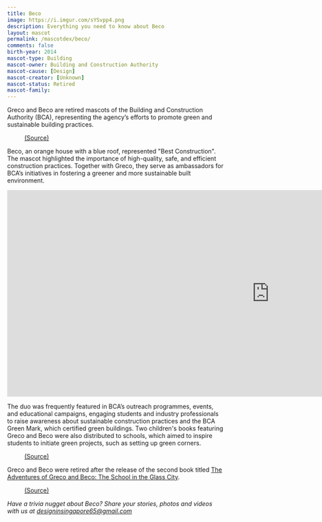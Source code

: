 ```yaml
---
title: Beco
image: https://i.imgur.com/sYSvpp4.png
description: Everything you need to know about Beco
layout: mascot
permalink: /mascotdex/beco/
comments: false
birth-year: 2014
mascot-type: Building
mascot-owner: Building and Construction Authority
mascot-cause: [Design]
mascot-creator: [Unknown]
mascot-status: Retired
mascot-family: 
---
```


Greco and Beco are retired mascots of the Building and Construction Authority (BCA), representing the agency’s efforts to promote green and sustainable building practices.

<figure>
<img src="https://i.imgur.com/OCtsQeb.jpg" alt="">
<figcaption><a href="https://dasmondkoh.com/hi-greco-beco/" target="_blank">(Source)</a></figcaption>
</figure>

Beco, an orange house with a blue roof, represented "Best Construction". The mascot highlighted the importance of high-quality, safe, and efficient construction practices. Together with Greco, they serve as ambassadors for BCA’s initiatives in fostering a greener and more sustainable built environment.

<div class="video-responsive"><iframe width="1217" height="480" src="https://www.youtube.com/embed/kQehLixytAw" title="Episode 1: Beco’s transformation" frameborder="0" allow="accelerometer; autoplay; clipboard-write; encrypted-media; gyroscope; picture-in-picture; web-share" referrerpolicy="strict-origin-when-cross-origin" allowfullscreen></iframe> </div>

The duo was frequently featured in BCA’s outreach programmes, events, and educational campaigns, engaging students and industry professionals to raise awareness about sustainable construction practices and the BCA Green Mark, which certified green buildings. Two children's books featuring Greco and Beco were also distributed to schools, which aimed to inspire students to initiate green projects, such as setting up green corners.

<figure>
<img src="https://i.imgur.com/jbA56F6.png" alt="">
<figcaption><a href="https://www.gwen-lee.com/post/2017/06/28/a-new-adventure-for-greco-and-beco " target="_blank">(Source)</a></figcaption>
</figure>

Greco and Beco were retired after the release of the second book titled <a href="https://www.ecda.gov.sg/docs/growbeanstalklibraries/default-document-library/ideas-resources-from-community-partners/the-adventures-of-greco-beco---the-school-in-the-glass-city.pdf" target="_blank">The Adventures of Greco and Beco: The School in the Glass City</a>.

<figure>
<img src="https://i.imgur.com/mUhTWg1.jpg" alt="">
<figcaption><a href="https://www.facebook.com/BCASingapore/posts/pfbid0AjoGbEHQJVvs2i1eYzTDuwZ1mVgyG4RM6a26AKdTjercrsw6mjR1n9PMTVEPrJBbl" target="_blank">(Source)</a></figcaption>
</figure>

<i>Have a trivia nugget about Beco? Share your stories, photos and videos with us at designinsingapore65@gmail.com</i>

